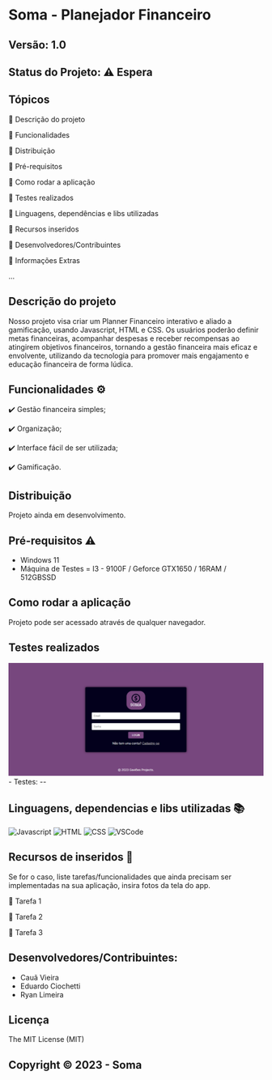 # Soma - Planejador Financeiro
## Versão: 1.0 
## Status do Projeto: ⚠️ Espera

## Tópicos
🔹 Descrição do projeto 

🔹 Funcionalidades

🔹 Distribuição

🔹 Pré-requisitos

🔹 Como rodar a aplicação

🔹 Testes realizados

🔹 Linguagens, dependências e libs utilizadas

🔹 Recursos inseridos 

🔹 Desenvolvedores/Contribuintes

🔹 Informações Extras

...


## Descrição do projeto
Nosso projeto visa criar um Planner Financeiro interativo e aliado a gamificação, usando Javascript, HTML e CSS. Os usuários poderão definir metas financeiras, acompanhar despesas e receber recompensas ao atingirem objetivos financeiros, tornando a gestão financeira mais eficaz e envolvente, utilizando da tecnologia para promover mais engajamento e educação financeira de forma lúdica.

## Funcionalidades ⚙️
✔️ Gestão financeira simples;

✔️ Organização;

✔️ Interface fácil de ser utilizada;

✔️ Gamificação.

## Distribuição
Projeto ainda em desenvolvimento.

## Pré-requisitos ⚠️    
- Windows 11
- Máquina de Testes = I3 - 9100F / Geforce GTX1650 / 16RAM / 512GBSSD

## Como rodar a aplicação 
Projeto pode ser acessado através de qualquer navegador.

## Testes realizados
<img src="img/PrintTelaLogin.png">
- Testes:
-- 

## Linguagens, dependencias e libs utilizadas 📚
![Javascript](https://img.shields.io/badge/JavaScript-F7DF1E.svg?style=for-the-badge&logo=JavaScript&logoColor=black)
![HTML](https://img.shields.io/badge/HTML5-E34F26.svg?style=for-the-badge&logo=HTML5&logoColor=white)
![CSS](https://img.shields.io/badge/CSS3-1572B6.svg?style=for-the-badge&logo=CSS3&logoColor=white)
![VSCode](https://img.shields.io/badge/Visual%20Studio%20Code-007ACC.svg?style=for-the-badge&logo=Visual-Studio-Code&logoColor=white)

## Recursos de inseridos 🧰
Se for o caso, liste tarefas/funcionalidades que ainda precisam ser implementadas na sua aplicação, insira fotos da tela do app.

📝 Tarefa 1

📝 Tarefa 2

📝 Tarefa 3

## Desenvolvedores/Contribuintes:
- Cauã Vieira
- Eduardo Ciochetti
- Ryan Limeira

## Licença
The MIT License (MIT)

## Copyright ©️ 2023 - Soma

